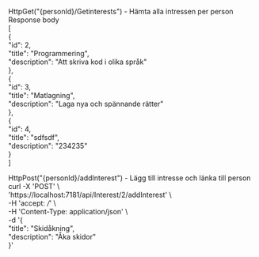 HttpGet("{personId}/Getinterests") - Hämta alla intressen per person  
Response body  
[  
  {  
    "id": 2,  
    "title": "Programmering",  
    "description": "Att skriva kod i olika språk"  
  },  
  {  
    "id": 3,  
    "title": "Matlagning",  
    "description": "Laga nya och spännande rätter"  
  },  
  {  
    "id": 4,  
    "title": "sdfsdf",  
    "description": "234235"  
  }  
]  
  
HttpPost("{personId}/addInterest") - Lägg till intresse och länka till person  
curl -X 'POST' \  
  'https://localhost:7181/api/Interest/2/addInterest' \  
  -H 'accept: */*' \  
  -H 'Content-Type: application/json' \  
  -d '{  
  "title": "Skidåkning",  
  "description": "Åka skidor"  
}'  
